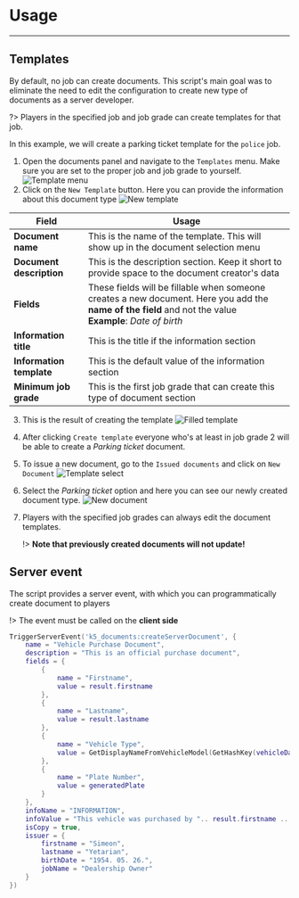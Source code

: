 # Usage

---

## Templates

By default, no job can create documents. This script's main goal was to eliminate the need to edit the configuration to create new type of documents as a server developer.

?> Players in the specified job and job grade can create templates for that job.

In this example, we will create a parking ticket template for the `police` job.

1. Open the documents panel and navigate to the `Templates` menu. Make sure you are set to the proper job and job grade to yourself.
   ![Template menu](https://i.imgur.com/O59KR8M.png)
2. Click on the `New Template` button. Here you can provide the information about this document type
   ![New template](https://i.imgur.com/hYVx5H1.png)

| Field                    | Usage                                                                                                                                                         |
| ------------------------ | ------------------------------------------------------------------------------------------------------------------------------------------------------------- |
| **Document name**        | This is the name of the template. This will show up in the document selection menu                                                                            |
| **Document description** | This is the description section. Keep it short to provide space to the document creator's data                                                                |
| **Fields**               | These fields will be fillable when someone creates a new document. Here you add the **name of the field** and not the value<br />**Example**: _Date of birth_ |
| **Information title**    | This is the title if the information section                                                                                                                  |
| **Information template** | This is the default value of the information section                                                                                                          |
| **Minimum job grade**    | This is the first job grade that can create this type of document section                                                                                     |

3. This is the result of creating the template
   ![Filled template](https://i.imgur.com/ZrKHFaV.png)
4. After clicking `Create template` everyone who's at least in job grade 2 will be able to create a _Parking ticket_ document.
5. To issue a new document, go to the `Issued documents` and click on `New Document`
   ![Template select](https://i.imgur.com/4BbJedA.png)
6. Select the _Parking ticket_ option and here you can see our newly created document type.
   ![New document](https://i.imgur.com/qkNCzX7.png)
7. Players with the specified job grades can always edit the document templates.

   !> **Note that previously created documents will not update!**

## Server event

The script provides a server event, with which you can programmatically create document to players

!> The event must be called on the **client side**

```lua
TriggerServerEvent('k5_documents:createServerDocument', {
    name = "Vehicle Purchase Document",
    description = "This is an official purchase document",
    fields = {
        {
            name = "Firstname",
            value = result.firstname
        },
        {
            name = "Lastname",
            value = result.lastname
        },
        {
            name = "Vehicle Type",
            value = GetDisplayNameFromVehicleModel(GetHashKey(vehicleData.model))
        },
        {
            name = "Plate Number",
            value = generatedPlate
        }
    },
    infoName = "INFORMATION",
    infoValue = "This vehicle was purchased by ".. result.firstname .. " " .. result.lastname .. ".\nThis paper is an official document that proves the original owner of the vehicle.",
    isCopy = true,
    issuer = {
        firstname = "Simeon",
        lastname = "Yetarian",
        birthDate = "1954. 05. 26.",
        jobName = "Dealership Owner"
    }
})
```
